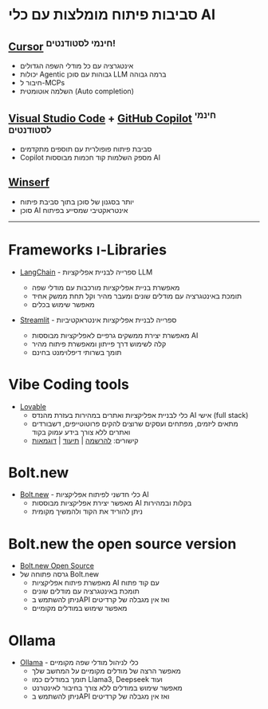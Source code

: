 
# סביבות פיתוח מומלצות עם כלי AI

## [Cursor](https://www.cursor.so/) <sup>חינמי לסטודנטים!</sup>
- אינטגרציה עם כל מודלי השפה הגדולים
- יכולות Agentic גבוהות עם סוכן LLM ברמה גבוהה
- חיבור ל-MCPs
- השלמה אוטומטית (Auto completion)

## [Visual Studio Code](https://code.visualstudio.com/) + [GitHub Copilot](https://github.com/features/copilot) <sup>חינמי לסטודנטים</sup>
- סביבת פיתוח פופולרית עם תוספים מתקדמים
- Copilot מספק השלמות קוד חכמות מבוססות AI

## [Winserf](https://winserf.com/)
- יותר בסגנון של סוכן בתוך סביבת פיתוח
- סוכן AI אינטראקטיבי שמסייע בפיתוח

---

# Frameworks ו-Libraries
- [LangChain](https://www.langchain.com/) - ספרייה לבניית אפליקציות LLM  
  - מאפשרת בניית אפליקציות מורכבות עם מודלי שפה  
  - תומכת באינטגרציה עם מודלים שונים ומעבר מהיר וקל תחת ממשק אחיד
  - מאפשר שימוש בכלים

- [Streamlit](https://streamlit.io/) - ספרייה לבניית אפליקציות אינטראקטיביות  
  - מאפשרת יצירת ממשקים גרפיים לאפליקציות מבוססות AI  
  - קלה לשימוש דרך פייתון ומאפשרת פיתוח מהיר
  - תומך בשרותי דיפלוימנט בחינם

# Vibe Coding tools
- [Lovable](https://lovable.dev/)
  - כלי לבניית אפליקציות ואתרים במהירות בעזרת מהנדס AI אישי (full stack)
  - מתאים ליזמים, מפתחים ועסקים שרוצים להקים פרוטוטייפים, דשבורדים ואתרים ללא צורך בידע עמוק בקוד
  - קישורים: [להרשמה](https://lovable.dev/signup) | [תיעוד](https://docs.lovable.dev/) | [דוגמאות](https://lovable.dev/projects/featured)

# Bolt.new
- [Bolt.new](https://bolt.new/) - כלי חדשני לפיתוח אפליקציות AI  
  - מאפשר יצירת אפליקציות מבוססות AI בקלות ובמהירות  
  - ניתן להוריד את הקוד ולהמשיך מקומית

# Bolt.new the open source version
- [Bolt.new Open Source](https://github.com/bolt/bolt) 
- גרסה פתוחה של Bolt.new  
  - מאפשרת פיתוח אפליקציות AI עם קוד פתוח  
  - תומכת באינטגרציה עם מודלים שונים  
  - ניתן להשתמש בAPI ואז אין מגבלה של קרדיטים
  - מאפשר שימוש במודלים מקומיים

# Ollama 
- [Ollama](https://ollama.com/) - כלי לניהול מודלי שפה מקומיים  
  - מאפשר הרצה של מודלים מקומיים על המחשב שלך  
  - תומך במודלים כמו Llama3, Deepseek ועוד  
  - מאפשר שימוש במודלים ללא צורך בחיבור לאינטרנט
  - ניתן להשתמש בAPI ואז אין מגבלה של קרדיטים

